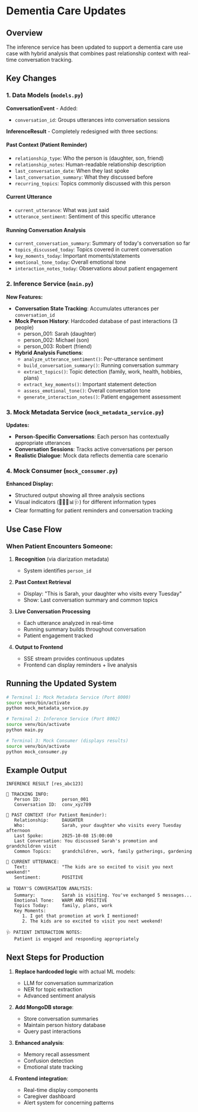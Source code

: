 # Dementia Care Updates

## Overview
The inference service has been updated to support a dementia care use case with hybrid analysis that combines past relationship context with real-time conversation tracking.

## Key Changes

### 1. Data Models (`models.py`)

**ConversationEvent** - Added:
- `conversation_id`: Groups utterances into conversation sessions

**InferenceResult** - Completely redesigned with three sections:

#### Past Context (Patient Reminder)
- `relationship_type`: Who the person is (daughter, son, friend)
- `relationship_notes`: Human-readable relationship description
- `last_conversation_date`: When they last spoke
- `last_conversation_summary`: What they discussed before
- `recurring_topics`: Topics commonly discussed with this person

#### Current Utterance
- `current_utterance`: What was just said
- `utterance_sentiment`: Sentiment of this specific utterance

#### Running Conversation Analysis
- `current_conversation_summary`: Summary of today's conversation so far
- `topics_discussed_today`: Topics covered in current conversation
- `key_moments_today`: Important moments/statements
- `emotional_tone_today`: Overall emotional tone
- `interaction_notes_today`: Observations about patient engagement

### 2. Inference Service (`main.py`)

**New Features:**
- **Conversation State Tracking**: Accumulates utterances per `conversation_id`
- **Mock Person History**: Hardcoded database of past interactions (3 people)
  - person_001: Sarah (daughter)
  - person_002: Michael (son)
  - person_003: Robert (friend)
- **Hybrid Analysis Functions**:
  - `analyze_utterance_sentiment()`: Per-utterance sentiment
  - `build_conversation_summary()`: Running conversation summary
  - `extract_topics()`: Topic detection (family, work, health, hobbies, plans)
  - `extract_key_moments()`: Important statement detection
  - `assess_emotional_tone()`: Overall conversation tone
  - `generate_interaction_notes()`: Patient engagement assessment

### 3. Mock Metadata Service (`mock_metadata_service.py`)

**Updates:**
- **Person-Specific Conversations**: Each person has contextually appropriate utterances
- **Conversation Sessions**: Tracks active conversations per person
- **Realistic Dialogue**: Mock data reflects dementia care scenario

### 4. Mock Consumer (`mock_consumer.py`)

**Enhanced Display:**
- Structured output showing all three analysis sections
- Visual indicators (📍👤💬📊🩺) for different information types
- Clear formatting for patient reminders and conversation tracking

## Use Case Flow

### When Patient Encounters Someone:

1. **Recognition** (via diarization metadata)
   - System identifies `person_id`

2. **Past Context Retrieval**
   - Display: "This is Sarah, your daughter who visits every Tuesday"
   - Show: Last conversation summary and common topics

3. **Live Conversation Processing**
   - Each utterance analyzed in real-time
   - Running summary builds throughout conversation
   - Patient engagement tracked

4. **Output to Frontend**
   - SSE stream provides continuous updates
   - Frontend can display reminders + live analysis

## Running the Updated System

```bash
# Terminal 1: Mock Metadata Service (Port 8000)
source venv/bin/activate
python mock_metadata_service.py

# Terminal 2: Inference Service (Port 8002)
source venv/bin/activate
python main.py

# Terminal 3: Mock Consumer (displays results)
source venv/bin/activate
python mock_consumer.py
```

## Example Output

```
INFERENCE RESULT [res_abc123]

📍 TRACKING INFO:
   Person ID:        person_001
   Conversation ID:  conv_xyz789

👤 PAST CONTEXT (For Patient Reminder):
   Relationship:     DAUGHTER
   Who:              Sarah, your daughter who visits every Tuesday afternoon
   Last Spoke:       2025-10-08 15:00:00
   Last Conversation: You discussed Sarah's promotion and grandchildren visit
   Common Topics:    grandchildren, work, family gatherings, gardening

💬 CURRENT UTTERANCE:
   Text:             "The kids are so excited to visit you next weekend!"
   Sentiment:        POSITIVE

📊 TODAY'S CONVERSATION ANALYSIS:
   Summary:          Sarah is visiting. You've exchanged 5 messages...
   Emotional Tone:   WARM AND POSITIVE
   Topics Today:     family, plans, work
   Key Moments:
      1. I got that promotion at work I mentioned!
      2. The kids are so excited to visit you next weekend!

🩺 PATIENT INTERACTION NOTES:
   Patient is engaged and responding appropriately
```

## Next Steps for Production

1. **Replace hardcoded logic** with actual ML models:
   - LLM for conversation summarization
   - NER for topic extraction
   - Advanced sentiment analysis

2. **Add MongoDB storage**:
   - Store conversation summaries
   - Maintain person history database
   - Query past interactions

3. **Enhanced analysis**:
   - Memory recall assessment
   - Confusion detection
   - Emotional state tracking

4. **Frontend integration**:
   - Real-time display components
   - Caregiver dashboard
   - Alert system for concerning patterns
